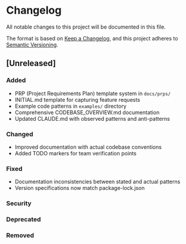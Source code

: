 # Changelog
All notable changes to this project will be documented in this file.

The format is based on [Keep a Changelog](https://keepachangelog.com/en/1.0.0/),
and this project adheres to [Semantic Versioning](https://semver.org/spec/v2.0.0.html).

## [Unreleased]

### Added
- PRP (Project Requirements Plan) template system in `docs/prps/`
- INITIAL.md template for capturing feature requests
- Example code patterns in `examples/` directory
- Comprehensive CODEBASE_OVERVIEW.md documentation
- Updated CLAUDE.md with observed patterns and anti-patterns

### Changed
- Improved documentation with actual codebase conventions
- Added TODO markers for team verification points

### Fixed
- Documentation inconsistencies between stated and actual patterns
- Version specifications now match package-lock.json

### Security

### Deprecated

### Removed